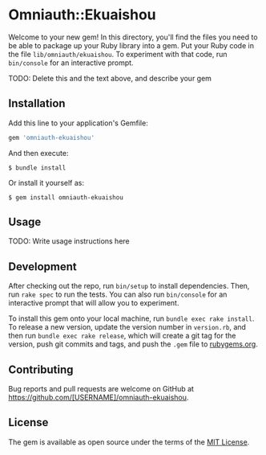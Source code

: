 # Omniauth::Ekuaishou

Welcome to your new gem! In this directory, you'll find the files you need to be able to package up your Ruby library into a gem. Put your Ruby code in the file `lib/omniauth/ekuaishou`. To experiment with that code, run `bin/console` for an interactive prompt.

TODO: Delete this and the text above, and describe your gem

## Installation

Add this line to your application's Gemfile:

```ruby
gem 'omniauth-ekuaishou'
```

And then execute:

    $ bundle install

Or install it yourself as:

    $ gem install omniauth-ekuaishou

## Usage

TODO: Write usage instructions here

## Development

After checking out the repo, run `bin/setup` to install dependencies. Then, run `rake spec` to run the tests. You can also run `bin/console` for an interactive prompt that will allow you to experiment.

To install this gem onto your local machine, run `bundle exec rake install`. To release a new version, update the version number in `version.rb`, and then run `bundle exec rake release`, which will create a git tag for the version, push git commits and tags, and push the `.gem` file to [rubygems.org](https://rubygems.org).

## Contributing

Bug reports and pull requests are welcome on GitHub at https://github.com/[USERNAME]/omniauth-ekuaishou.


## License

The gem is available as open source under the terms of the [MIT License](https://opensource.org/licenses/MIT).
